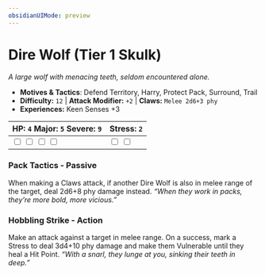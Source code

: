 ```yaml
---
obsidianUIMode: preview
---
```

# Dire Wolf (Tier 1 Skulk)

*A large wolf with menacing teeth, seldom encountered alone.*

- **Motives & Tactics**: Defend Territory, Harry, Protect Pack, Surround, Trail
- **Difficulty:** `12` | **Attack Modifier:** `+2` | **Claws:** `Melee 2d6+3 phy`
- **Experiences:** Keen Senses +3

| HP: `4` Major: `5` Severe: `9` | Stress: `2` |
|--|--|
|  <input type="checkbox" unchecked id="a3256ef1"> <input type="checkbox" unchecked id="7f47e3e3"> <input type="checkbox" unchecked id="16587da1"> <input type="checkbox" unchecked id="a0da2eb3"> |  <input type="checkbox" unchecked id="0a804eb7"> <input type="checkbox" unchecked id="17a36f5d"> |

### Pack Tactics - Passive

When making a Claws attack, if another Dire Wolf is also in melee range of the target, deal 2d6+8 phy damage instead. *“When they work in packs, they’re more bold, more vicious.”*

### Hobbling Strike - Action

Make an attack against a target in melee range. On a success, mark a Stress to deal 3d4+10 phy damage and make them Vulnerable until they heal a Hit Point. *“With a snarl, they lunge at you, sinking their teeth in deep.”*



